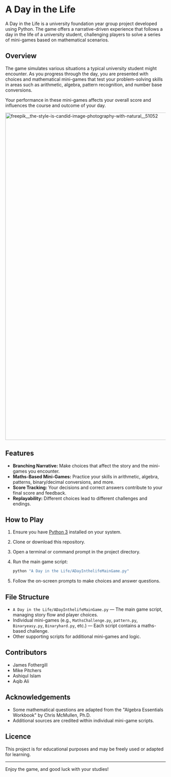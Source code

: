 # A Day in the Life

A Day in the Life is a university foundation year group project developed using Python. The game offers a narrative-driven experience that follows a day in the life of a university student, challenging players to solve a series of mini-games based on mathematical scenarios.

## Overview

The game simulates various situations a typical university student might encounter. As you progress through the day, you are presented with choices and mathematical mini-games that test your problem-solving skills in areas such as arithmetic, algebra, pattern recognition, and number base conversions.

Your performance in these mini-games affects your overall score and influences the course and outcome of your day.


<img width="1024" height="1024" alt="freepik__the-style-is-candid-image-photography-with-natural__51052" src="https://github.com/user-attachments/assets/e2f56c5f-c298-46b1-a789-2b12052c8305" />


## Features

- **Branching Narrative:** Make choices that affect the story and the mini-games you encounter.
- **Maths-Based Mini-Games:** Practice your skills in arithmetic, algebra, patterns, binary/decimal conversions, and more.
- **Score Tracking:** Your decisions and correct answers contribute to your final score and feedback.
- **Replayability:** Different choices lead to different challenges and endings.

## How to Play

1. Ensure you have [Python 3](https://www.python.org/downloads/) installed on your system.
2. Clone or download this repository.
3. Open a terminal or command prompt in the project directory.
4. Run the main game script:

   ```bash
   python "A Day in the Life/ADayInthelifeMainGame.py"
   ```

5. Follow the on-screen prompts to make choices and answer questions.

## File Structure

- `A Day in the Life/ADayInthelifeMainGame.py` — The main game script, managing story flow and player choices.
- Individual mini-games (e.g., `MathsChallenge.py`, `pattern.py`, `Binaryeasy.py`, `Binaryhard.py`, etc.) — Each script contains a maths-based challenge.
- Other supporting scripts for additional mini-games and logic.

## Contributors

- James Fothergill
- Mike Pitchers
- Ashiqul Islam
- Aqib Ali

## Acknowledgements

- Some mathematical questions are adapted from the "Algebra Essentials Workbook" by Chris McMullen, Ph.D.
- Additional sources are credited within individual mini-game scripts.

## Licence

This project is for educational purposes and may be freely used or adapted for learning.

---

Enjoy the game, and good luck with your studies!
